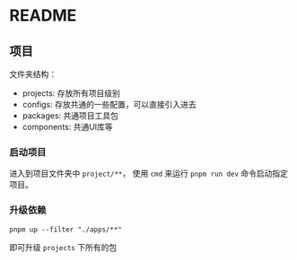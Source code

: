 # README

## 项目

文件夹结构：
 - projects: 存放所有项目级别
 - configs: 存放共通的一些配置，可以直接引入进去
 - packages: 共通项目工具包
 - components: 共通UI库等

### 启动项目
进入到项目文件夹中 `project/**`， 使用 `cmd` 来运行 `pnpm run dev` 命令启动指定项目。

### 升级依赖

```shell
pnpm up --filter "./apps/**"
```

即可升级 `projects` 下所有的包
